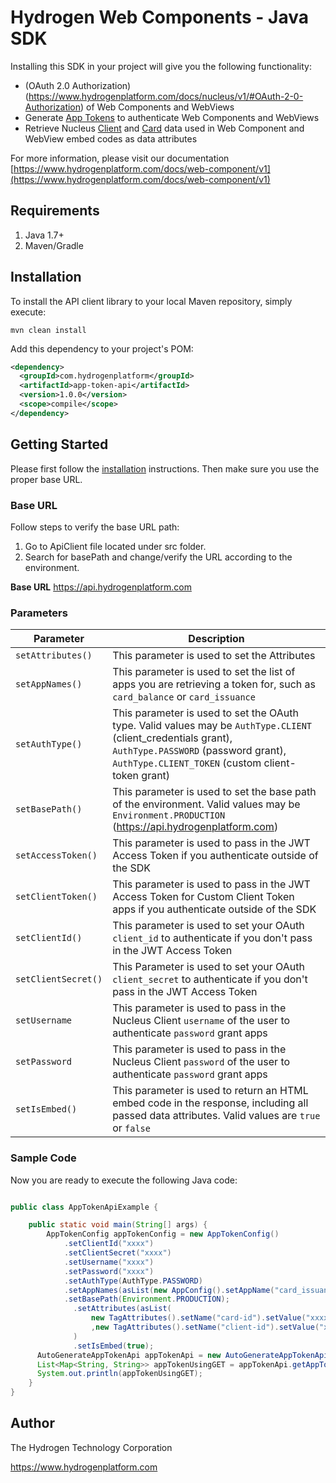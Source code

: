 # Hydrogen Web Components - Java SDK

Installing this SDK in your project will give you the following functionality:

- (OAuth 2.0 Authorization)(https://www.hydrogenplatform.com/docs/nucleus/v1/#OAuth-2-0-Authorization) of Web Components and WebViews
- Generate [App Tokens](https://www.hydrogenplatform.com/docs/web-component/v1/#App-Tokens) to authenticate Web Components and WebViews
- Retrieve Nucleus [Client](https://www.hydrogenplatform.com/docs/nucleus/v1/#Client) and [Card](https://www.hydrogenplatform.com/docs/nucleus/v1/#Card) data used in Web Component and WebView embed codes as data attributes

For more information, please visit our documentation [https://www.hydrogenplatform.com/docs/web-component/v1](https://www.hydrogenplatform.com/docs/web-component/v1)

## Requirements
1. Java 1.7+
2. Maven/Gradle

## Installation

To install the API client library to your local Maven repository, simply execute:

```shell
mvn clean install
```

Add this dependency to your project's POM:

```xml
<dependency>
  <groupId>com.hydrogenplatform</groupId>
  <artifactId>app-token-api</artifactId>
  <version>1.0.0</version>
  <scope>compile</scope>
</dependency>
```

## Getting Started

Please first follow the [installation](#installation) instructions. Then make sure you use the proper base URL.

### Base URL
Follow steps to verify the base URL path:

1. Go to ApiClient file located under src folder.
2. Search for basePath and change/verify the URL according to the environment.

**Base URL**
https://api.hydrogenplatform.com

### Parameters

| Parameter |  Description |
| ----------------------- | ----------------------------------------------- |
| `setAttributes()`| This parameter is used to set the Attributes |
| `setAppNames()` | This parameter is used to set the list of apps you are retrieving a token for, such as `card_balance` or `card_issuance` |
| `setAuthType()` | This parameter is used to set the OAuth type. Valid values may be `AuthType.CLIENT` (client_credentials grant), `AuthType.PASSWORD` (password grant), `AuthType.CLIENT_TOKEN` (custom client-token grant) |
| `setBasePath()` | This parameter is used to set the base path of the environment. Valid values may be `Environment.PRODUCTION` (https://api.hydrogenplatform.com) |
| `setAccessToken()` | This parameter is used to pass in the JWT Access Token if you authenticate outside of the SDK |
| `setClientToken()` | This parameter is used to pass in the JWT Access Token for Custom Client Token apps if you authenticate outside of the SDK |
| `setClientId()` | This parameter is used to set your OAuth `client_id` to authenticate if you don't pass in the JWT Access Token |
| `setClientSecret()` | This Parameter is used to set your OAuth `client_secret` to authenticate if you don't pass in the JWT Access Token |
| `setUsername` | This parameter is used to pass in the Nucleus Client `username` of the user to authenticate `password` grant apps |
| `setPassword` |  This parameter is used to pass in the Nucleus Client `password` of the user to authenticate `password` grant apps |
| `setIsEmbed()` | This parameter is used to return an HTML embed code in the response, including all passed data attributes. Valid values are `true` or `false` |

### Sample Code
Now you are ready to execute the following Java code:

```java

public class AppTokenApiExample {

    public static void main(String[] args) {
        AppTokenConfig appTokenConfig = new AppTokenConfig()
            .setClientId("xxxx")
            .setClientSecret("xxxx")
            .setUsername("xxxx")
            .setPassword("xxxx")
            .setAuthType(AuthType.PASSWORD)
            .setAppNames(asList(new AppConfig().setAppName("card_issuance"), new AppConfig().setAppName("card_balance")))
            .setBasePath(Environment.PRODUCTION);
              .setAttributes(asList(
                  new TagAttributes().setName("card-id").setValue("xxxxx")
                  ,new TagAttributes().setName("client-id").setValue("xxxxx"))
              )
              .setIsEmbed(true);
      AutoGenerateAppTokenApi appTokenApi = new AutoGenerateAppTokenApi(appTokenConfig);
      List<Map<String, String>> appTokenUsingGET = appTokenApi.getAppTokenUsingGET();
      System.out.println(appTokenUsingGET);
    }
}

```

## Author
The Hydrogen Technology Corporation

https://www.hydrogenplatform.com
